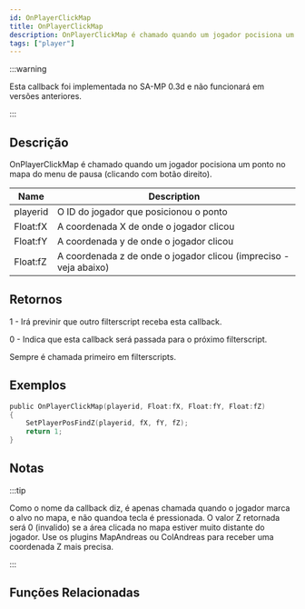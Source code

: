 ```yaml
---
id: OnPlayerClickMap
title: OnPlayerClickMap
description: OnPlayerClickMap é chamado quando um jogador pocisiona um ponto no mapa do menu de pausa (clicando com botão direito).
tags: ["player"]
---
```


:::warning

Esta callback foi implementada no SA-MP 0.3d e não funcionará em versões anteriores.

:::

## Descrição

OnPlayerClickMap é chamado quando um jogador pocisiona um ponto no mapa do menu de pausa (clicando com botão direito).

| Name     | Description                                                       |
| -------- | ----------------------------------------------------------------- |
| playerid | O ID do jogador que posicionou o ponto                            |
| Float:fX | A coordenada X de onde o jogador clicou                           |
| Float:fY | A coordenada y de onde o jogador clicou                           |
| Float:fZ | A coordenada z de onde o jogador clicou (impreciso - veja abaixo) |

## Retornos

1 - Irá previnir que outro filterscript receba esta callback.

0 - Indica que esta callback será passada para o próximo filterscript.

Sempre é chamada primeiro em filterscripts.

## Exemplos

```c
public OnPlayerClickMap(playerid, Float:fX, Float:fY, Float:fZ)
{
    SetPlayerPosFindZ(playerid, fX, fY, fZ);
    return 1;
}
```

## Notas

:::tip

Como o nome da callback diz, é apenas chamada quando o jogador marca o alvo no mapa, e não quandoa tecla é pressionada. O valor Z retornada será 0 (invalido) se a área clicada no mapa estiver muito distante do jogador. Use os plugins MapAndreas ou ColAndreas para receber uma coordenada Z mais precisa.

:::

## Funções Relacionadas
